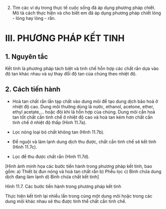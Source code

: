 2. Tìm các ví dụ trong thực tế cuộc sống đã áp dụng phương pháp chiết. Mô tả cách thực hiện và cho biết em đã áp dụng phương pháp chiết lỏng - lỏng hay lỏng - rắn.

# III. PHƯƠNG PHÁP KẾT TINH

## 1. Nguyên tắc

Kết tinh là phương pháp tách biệt và tinh chế hỗn hợp các chất rắn dựa vào độ tan khác nhau và sự thay đổi độ tan của chúng theo nhiệt độ.

## 2. Cách tiến hành

- Hoà tan chất rắn lẫn tạp chất vào dung môi để tạo dung dịch bão hoà ở nhiệt độ cao. Dung môi thường dùng là nước, ethanol, acetone, ether, ethyl acetate,... hoặc đôi khi là hỗn hợp của chúng. Dung môi cần hoà tan tốt chất cần tinh chế ở nhiệt độ cao và hoà tan kém hơn chất cần tinh chế ở nhiệt độ thấp (Hình 11.7a).

- Lọc nóng loại bỏ chất không tan (Hình 11.7b).

- Để nguội và làm lạnh dung dịch thu được, chất cần tinh chế sẽ kết tinh (Hình 11.7c).

- Lọc để thu được chất rắn (Hình 11.7d).

[Hình ảnh minh họa các bước tiến hành trong phương pháp kết tinh, bao gồm:
a) Thiết bị đun nóng và hoà tan chất rắn
b) Phễu lọc
c) Bình chứa dung dịch đang làm lạnh
d) Bình chứa chất kết tinh]

Hình 11.7. Các bước tiến hành trong phương pháp kết tinh

Thực hiện kết tinh lại nhiều lần trong cùng một dung môi hoặc trong các dung môi khác nhau sẽ thu được tinh thể chất cần tinh chế.